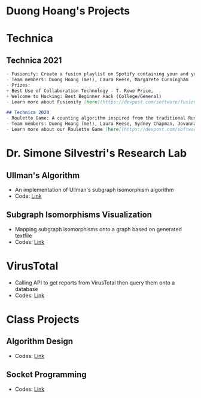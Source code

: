 # Duong Hoang's Projects


# Technica

## Technica 2021
```markdown
- Fusionify: Create a fusion playlist on Spotify containing your and your friends' favorite tracks
- Team members: Duong Hoang (me!), Laura Reese, Margarete Cunningham
- Prizes: 
+ Best Use of Collaboration Technology - T. Rowe Price, 
+ Welcome to Hacking: Best Beginner Hack (College/General)
- Learn more about Fusionify [here](https://devpost.com/software/fusionify)
```
```markdown
## Technica 2020
- Roulette Game: A counting algorithm inspired from the traditional Russian Roulette game where there is only one loser of each game
- Team members: Duong Hoang (me!), Laura Reese, Sydney Chapman, Jovanna Hernandez
- Learn more about our Roulette Game [here](https://devpost.com/software/roulette-game-3x8uwh)
```

# Dr. Simone Silvestri's Research Lab

## Ullman's Algorithm
- An implementation of Ullman's subgraph isomorphism algorithm
- Code: [Link](url)

## Subgraph Isomorphisms Visualization
- Mapping subgraph isomorphisms onto a graph based on generated textfile
- Codes: [Link](url)


# VirusTotal 
- Calling API to get reports from VirusTotal then query them onto a database
- Codes: [Link](url)


# Class Projects

## Algorithm Design
- Codes:
[Link](url)

## Socket Programming
- Codes:
[Link](url)

